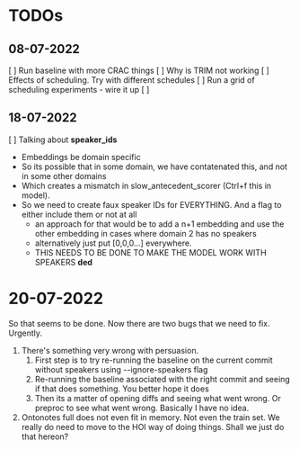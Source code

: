 # TODOs

## 08-07-2022

[ ] Run baseline with more CRAC things
[ ] Why is TRIM not working
[ ] Effects of scheduling. Try with different schedules
[ ] Run a grid of scheduling experiments - wire it up
[ ]

## 18-07-2022

[ ] Talking about **speaker_ids**

- Embeddings be domain specific
- So its possible that in some domain, we have contatenated this, and not in some other domains
- Which creates a mismatch in slow_antecedent_scorer (Ctrl+f this in model).
- So we need to create faux speaker IDs for EVERYTHING. And a flag to either include them or not at all
    - an approach for that would be to add a n+1 embedding and use the other embedding
      in cases where domain 2 has no speakers
    - alternatively just put [0,0,0...] everywhere.
    - THIS NEEDS TO BE DONE TO MAKE THE MODEL WORK WITH SPEAKERS **ded**

# 20-07-2022

So that seems to be done. Now there are two bugs that we need to fix. Urgently.

1. There's something very wrong with persuasion.
    1. First step is to try re-running the baseline on the current commit without speakers using --ignore-speakers flag
    2. Re-running the baseline associated with the right commit and seeing if that does something. You better hope it does
    3. Then its a matter of opening diffs and seeing what went wrong. Or preproc to see what went wrong.
       Basically I have no idea.
2. Ontonotes full does not even fit in memory. Not even the train set.
   We really do need to move to the HOI way of doing things.
   Shall we just do that hereon?